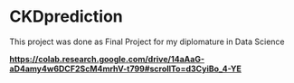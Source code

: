 # CKDprediction
This project was done as Final Project for my diplomature in  Data Science 

**https://colab.research.google.com/drive/14aAaG-aD4amy4w6DCF2ScM4mrhV-t799#scrollTo=d3CyiBo_4-YE**
